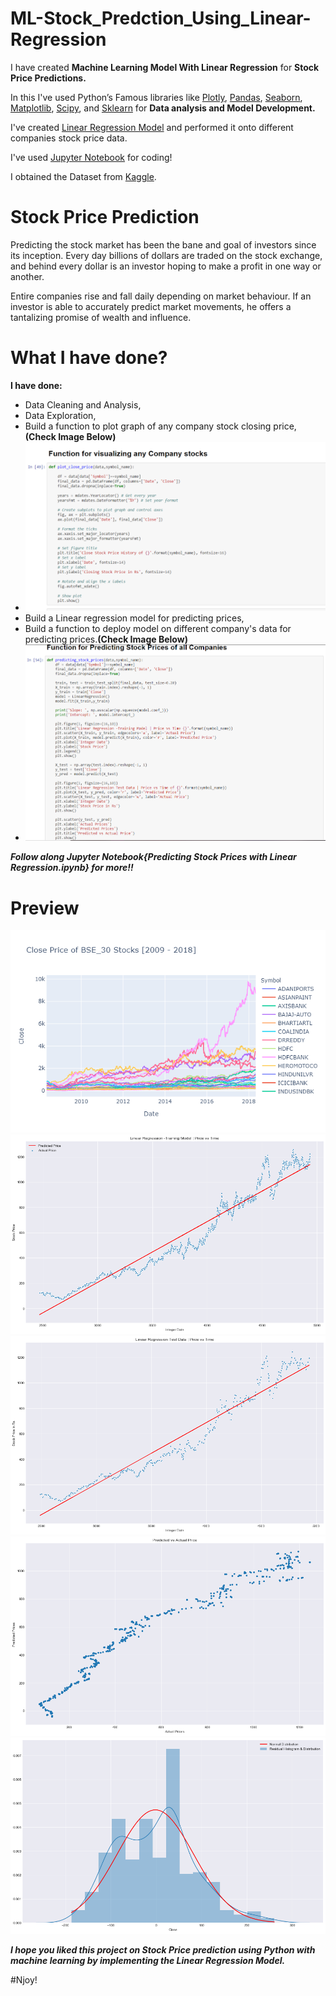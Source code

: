 # ML-Stock_Predction_Using_Linear-Regression

I have created **Machine Learning Model With Linear Regression** for **Stock Price Predictions.**

In this I've used Python’s Famous libraries like [Plotly](), [Pandas](), [Seaborn](), [Matplotlib](), [Scipy](), and [Sklearn]() for **Data analysis and Model Development.**

I've created [Linear Regression Model]() and performed it onto different companies stock price data.

I've used [Jupyter Notebook]() for coding!

I obtained the Dataset from [Kaggle]().

# Stock Price Prediction

Predicting the stock market has been the bane and goal of investors since its inception. 
Every day billions of dollars are traded on the stock exchange, and behind every dollar is an investor hoping to make a profit in one way or another.

Entire companies rise and fall daily depending on market behaviour. 
If an investor is able to accurately predict market movements, he offers a tantalizing promise of wealth and influence.

# What I have done?

**I have done:**
  * Data Cleaning and Analysis,
  * Data Exploration,
  * Build a function to plot graph of any company stock closing price,**(Check Image Below)**
  * ![Image6](https://github.com/Anuragtsl/ML-Stock_Predction_Using_Linear-Regression/blob/main/images/6.png)
  * Build a Linear regression model for predicting prices,
  * Build a function to deploy model on different company's data for predicting prices.**(Check Image Below)**
  * ![Image7](https://github.com/Anuragtsl/ML-Stock_Predction_Using_Linear-Regression/blob/main/images/7.png)

***Follow along Jupyter Notebook{Predicting Stock Prices with Linear Regression.ipynb} for more!!***

# Preview

![Image1](https://github.com/Anuragtsl/ML-Stock_Predction_Using_Linear-Regression/blob/main/images/1.png)
![Image2](https://github.com/Anuragtsl/ML-Stock_Predction_Using_Linear-Regression/blob/main/images/2.png)
![Image3](https://github.com/Anuragtsl/ML-Stock_Predction_Using_Linear-Regression/blob/main/images/3.png)
![Image4](https://github.com/Anuragtsl/ML-Stock_Predction_Using_Linear-Regression/blob/main/images/4.png)
![Image5](https://github.com/Anuragtsl/ML-Stock_Predction_Using_Linear-Regression/blob/main/images/5.png)

***I hope you liked this project on Stock Price prediction using Python with machine learning by implementing the Linear Regression Model.***

#Njoy!
